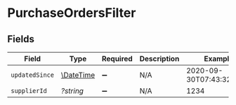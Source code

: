 # PurchaseOrdersFilter


## Fields

| Field                                                         | Type                                                          | Required                                                      | Description                                                   | Example                                                       |
| ------------------------------------------------------------- | ------------------------------------------------------------- | ------------------------------------------------------------- | ------------------------------------------------------------- | ------------------------------------------------------------- |
| `updatedSince`                                                | [\DateTime](https://www.php.net/manual/en/class.datetime.php) | :heavy_minus_sign:                                            | N/A                                                           | 2020-09-30T07:43:32.000Z                                      |
| `supplierId`                                                  | *?string*                                                     | :heavy_minus_sign:                                            | N/A                                                           | 1234                                                          |